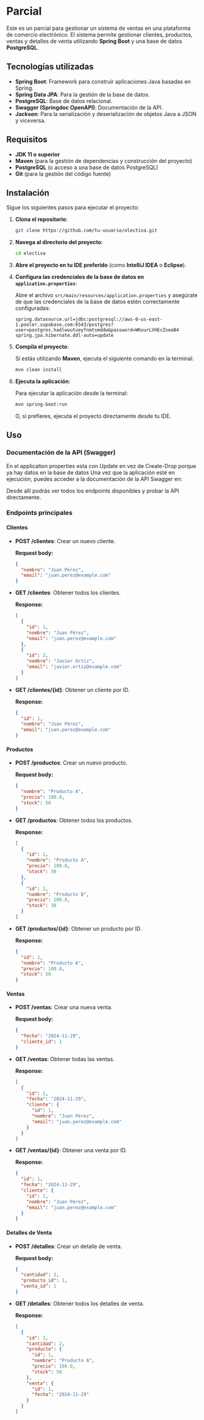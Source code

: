 # Parcial

Este es un parcial para gestionar un sistema de ventas en una plataforma de comercio electrónico. El sistema permite gestionar clientes, productos, ventas y detalles de venta utilizando **Spring Boot** y una base de datos **PostgreSQL**.

## Tecnologías utilizadas

- **Spring Boot**: Framework para construir aplicaciones Java basadas en Spring.
- **Spring Data JPA**: Para la gestión de la base de datos.
- **PostgreSQL**: Base de datos relacional.
- **Swagger (Springdoc OpenAPI)**: Documentación de la API.
- **Jackson**: Para la serialización y deserialización de objetos Java a JSON y viceversa.

## Requisitos

- **JDK 11 o superior**
- **Maven** (para la gestión de dependencias y construcción del proyecto)
- **PostgreSQL** (o acceso a una base de datos PostgreSQL)
- **Git** (para la gestión del código fuente)

## Instalación

Sigue los siguientes pasos para ejecutar el proyecto:

1. **Clona el repositorio**:

    ```bash
    git clone https://github.com/tu-usuario/electiva.git
    ```

2. **Navega al directorio del proyecto**:

    ```bash
    cd electiva
    ```

3. **Abre el proyecto en tu IDE preferido** (como **IntelliJ IDEA** o **Eclipse**).

4. **Configura las credenciales de la base de datos en `application.properties`**:

    Abre el archivo `src/main/resources/application.properties` y asegúrate de que las credenciales de la base de datos estén correctamente configuradas:

    ```properties
    spring.datasource.url=jdbc:postgresql://aws-0-us-east-1.pooler.supabase.com:6543/postgres?user=postgres.hadlwuutueyfnmtsmddw&password=WKuurLVHEcZseaB4
    spring.jpa.hibernate.ddl-auto=update
    ```


5. **Compila el proyecto**:

    Si estás utilizando **Maven**, ejecuta el siguiente comando en la terminal:

    ```bash
    mvn clean install
    ```

6. **Ejecuta la aplicación**:

    Para ejecutar la aplicación desde la terminal:

    ```bash
    mvn spring-boot:run
    ```

    O, si prefieres, ejecuta el proyecto directamente desde tu IDE.

## Uso

### Documentación de la API (Swagger)


En el application properties esta con Update en vez de Create-Drop porque ya hay datos en la base de datos
Una vez que la aplicación esté en ejecución, puedes acceder a la documentación de la API Swagger en:


Desde allí podrás ver todos los endpoints disponibles y probar la API directamente.

### Endpoints principales

#### **Clientes**

- **POST /clientes**: Crear un nuevo cliente.

    **Request body:**
    ```json
    {
      "nombre": "Juan Pérez",
      "email": "juan.perez@example.com"
    }
    ```

- **GET /clientes**: Obtener todos los clientes.

    **Response:**
    ```json
    [
      {
        "id": 1,
        "nombre": "Juan Pérez",
        "email": "juan.perez@example.com"
      },
      {
        "id": 2,
        "nombre": "Javier Ortiz",
        "email": "javier.ortiz@example.com"
      }
    ]
    ```

- **GET /clientes/{id}**: Obtener un cliente por ID.

    **Response:**
    ```json
    {
      "id": 1,
      "nombre": "Juan Pérez",
      "email": "juan.perez@example.com"
    }
    ```

#### **Productos**

- **POST /productos**: Crear un nuevo producto.

    **Request body:**
    ```json
    {
      "nombre": "Producto A",
      "precio": 100.0,
      "stock": 50
    }
    ```

- **GET /productos**: Obtener todos los productos.

    **Response:**
    ```json
    [
      {
        "id": 1,
        "nombre": "Producto A",
        "precio": 100.0,
        "stock": 50
      },
      {
        "id": 2,
        "nombre": "Producto B",
        "precio": 200.0,
        "stock": 30
      }
    ]
    ```

- **GET /productos/{id}**: Obtener un producto por ID.

    **Response:**
    ```json
    {
      "id": 1,
      "nombre": "Producto A",
      "precio": 100.0,
      "stock": 50
    }
    ```

#### **Ventas**

- **POST /ventas**: Crear una nueva venta.

    **Request body:**
    ```json
    {
      "fecha": "2024-11-29",
      "cliente_id": 1
    }
    ```

- **GET /ventas**: Obtener todas las ventas.

    **Response:**
    ```json
    [
      {
        "id": 1,
        "fecha": "2024-11-29",
        "cliente": {
          "id": 1,
          "nombre": "Juan Pérez",
          "email": "juan.perez@example.com"
        }
      }
    ]
    ```

- **GET /ventas/{id}**: Obtener una venta por ID.

    **Response:**
    ```json
    {
      "id": 1,
      "fecha": "2024-11-29",
      "cliente": {
        "id": 1,
        "nombre": "Juan Pérez",
        "email": "juan.perez@example.com"
      }
    }
    ```

#### **Detalles de Venta**

- **POST /detalles**: Crear un detalle de venta.

    **Request body:**
    ```json
    {
      "cantidad": 2,
      "producto_id": 1,
      "venta_id": 1
    }
    ```

- **GET /detalles**: Obtener todos los detalles de venta.

    **Response:**
    ```json
    [
      {
        "id": 1,
        "cantidad": 2,
        "producto": {
          "id": 1,
          "nombre": "Producto A",
          "precio": 100.0,
          "stock": 50
        },
        "venta": {
          "id": 1,
          "fecha": "2024-11-29"
        }
      }
    ]
    ```




